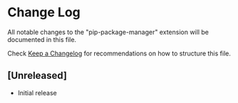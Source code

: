 # Change Log

All notable changes to the "pip-package-manager" extension will be documented in this file.

Check [Keep a Changelog](http://keepachangelog.com/) for recommendations on how to structure this file.

## [Unreleased]

- Initial release